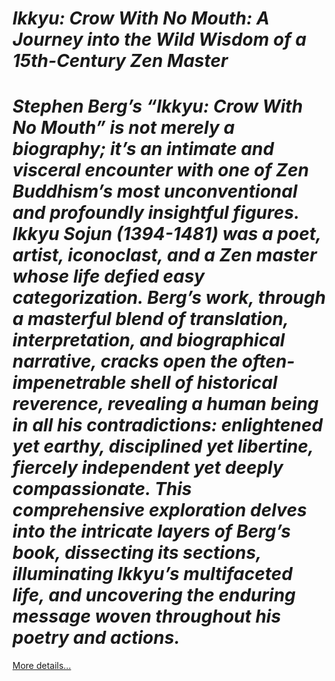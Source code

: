 # *Ikkyu: Crow With No Mouth: A Journey into the Wild Wisdom of a 15th-Century Zen Master*

# *Stephen Berg’s “Ikkyu: Crow With No Mouth” is not merely a biography; it’s an intimate and visceral encounter with one of Zen Buddhism’s most unconventional and profoundly insightful figures. Ikkyu Sojun (1394-1481) was a poet, artist, iconoclast, and a Zen master whose life defied easy categorization. Berg’s work, through a masterful blend of translation, interpretation, and biographical narrative, cracks open the often-impenetrable shell of historical reverence, revealing a human being in all his contradictions: enlightened yet earthy, disciplined yet libertine, fiercely independent yet deeply compassionate. This comprehensive exploration delves into the intricate layers of Berg’s book, dissecting its sections, illuminating Ikkyu’s multifaceted life, and uncovering the enduring message woven throughout his poetry and actions.*

[More details…](https://spiritualkhazaana.com/ikkyu-crow-with-no-mouth-15c-zen-master/)
